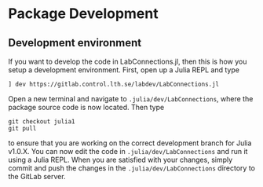 
<a id='Package-Development-1'></a>

# Package Development


<a id='Development-environment-1'></a>

## Development environment


If you want to develop the code in LabConnections.jl, then this is how you setup a development environment. First, open up a Julia REPL and type


```
] dev https://gitlab.control.lth.se/labdev/LabConnections.jl
```


Open a new terminal and navigate to `.julia/dev/LabConnections`, where the package source code is now located. Then type


```
git checkout julia1
git pull
```


to ensure that you are working on the correct development branch for Julia v1.0.X. You can now edit the code in `.julia/dev/LabConnections` and run it using a Julia REPL. When you are satisfied with your changes, simply commit and push the changes in the `.julia/dev/LabConnections` directory to the GitLab server.

